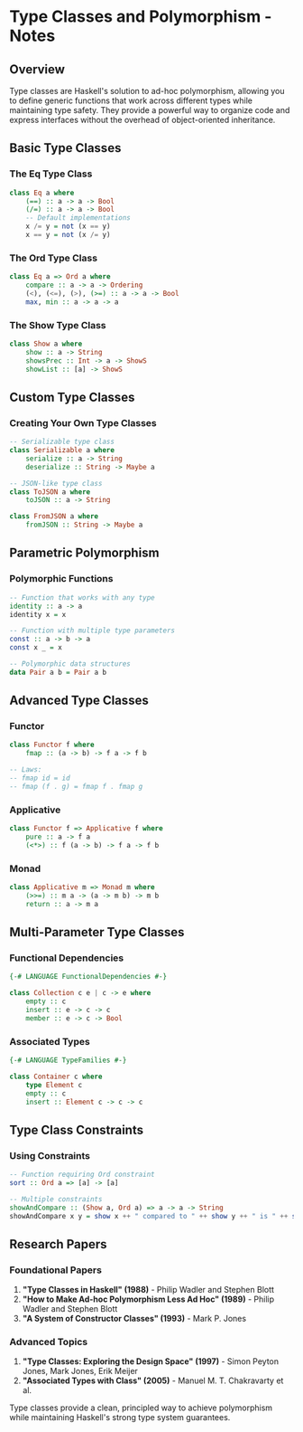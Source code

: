 # Type Classes and Polymorphism - Notes

## Overview

Type classes are Haskell's solution to ad-hoc polymorphism, allowing you to define generic functions that work across different types while maintaining type safety. They provide a powerful way to organize code and express interfaces without the overhead of object-oriented inheritance.

## Basic Type Classes

### The Eq Type Class
```haskell
class Eq a where
    (==) :: a -> a -> Bool
    (/=) :: a -> a -> Bool
    -- Default implementations
    x /= y = not (x == y)
    x == y = not (x /= y)
```

### The Ord Type Class
```haskell
class Eq a => Ord a where
    compare :: a -> a -> Ordering
    (<), (<=), (>), (>=) :: a -> a -> Bool
    max, min :: a -> a -> a
```

### The Show Type Class
```haskell
class Show a where
    show :: a -> String
    showsPrec :: Int -> a -> ShowS
    showList :: [a] -> ShowS
```

## Custom Type Classes

### Creating Your Own Type Classes
```haskell
-- Serializable type class
class Serializable a where
    serialize :: a -> String
    deserialize :: String -> Maybe a

-- JSON-like type class
class ToJSON a where
    toJSON :: a -> String

class FromJSON a where
    fromJSON :: String -> Maybe a
```

## Parametric Polymorphism

### Polymorphic Functions
```haskell
-- Function that works with any type
identity :: a -> a
identity x = x

-- Function with multiple type parameters
const :: a -> b -> a
const x _ = x

-- Polymorphic data structures
data Pair a b = Pair a b
```

## Advanced Type Classes

### Functor
```haskell
class Functor f where
    fmap :: (a -> b) -> f a -> f b

-- Laws:
-- fmap id = id
-- fmap (f . g) = fmap f . fmap g
```

### Applicative
```haskell
class Functor f => Applicative f where
    pure :: a -> f a
    (<*>) :: f (a -> b) -> f a -> f b
```

### Monad
```haskell
class Applicative m => Monad m where
    (>>=) :: m a -> (a -> m b) -> m b
    return :: a -> m a
```

## Multi-Parameter Type Classes

### Functional Dependencies
```haskell
{-# LANGUAGE FunctionalDependencies #-}

class Collection c e | c -> e where
    empty :: c
    insert :: e -> c -> c
    member :: e -> c -> Bool
```

### Associated Types
```haskell
{-# LANGUAGE TypeFamilies #-}

class Container c where
    type Element c
    empty :: c
    insert :: Element c -> c -> c
```

## Type Class Constraints

### Using Constraints
```haskell
-- Function requiring Ord constraint
sort :: Ord a => [a] -> [a]

-- Multiple constraints
showAndCompare :: (Show a, Ord a) => a -> a -> String
showAndCompare x y = show x ++ " compared to " ++ show y ++ " is " ++ show (compare x y)
```

## Research Papers

### Foundational Papers
1. **"Type Classes in Haskell" (1988)** - Philip Wadler and Stephen Blott
2. **"How to Make Ad-hoc Polymorphism Less Ad Hoc" (1989)** - Philip Wadler and Stephen Blott
3. **"A System of Constructor Classes" (1993)** - Mark P. Jones

### Advanced Topics
1. **"Type Classes: Exploring the Design Space" (1997)** - Simon Peyton Jones, Mark Jones, Erik Meijer
2. **"Associated Types with Class" (2005)** - Manuel M. T. Chakravarty et al.

Type classes provide a clean, principled way to achieve polymorphism while maintaining Haskell's strong type system guarantees.